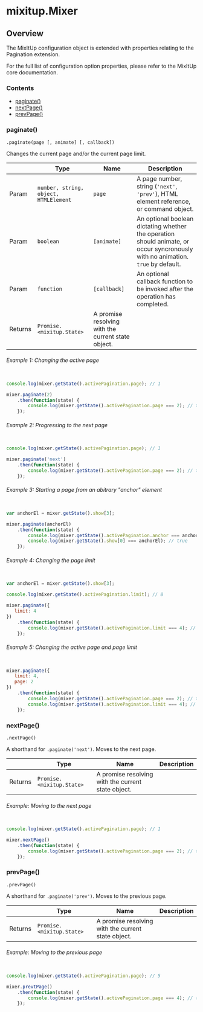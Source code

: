 # mixitup.Mixer

## Overview

The MixItUp configuration object is extended with properties relating to
the Pagination extension.

For the full list of configuration option properties,
please refer to the MixItUp core documentation.

### Contents

- [paginate()](#paginate)
- [nextPage()](#nextPage)
- [prevPage()](#prevPage)


<h3 id="paginate">paginate()</h3>


`.paginate(page [, animate] [, callback])`

Changes the current page and/or the current page limit.

|   |Type | Name | Description
|---|--- | --- | ---
|Param   |`number, string, object, HTMLElement` | `page` | A page number, string (`'next'`, `'prev'`), HTML element reference, or command object.
|Param   |`boolean` | `[animate]` | An optional boolean dictating whether the operation should animate, or occur syncronously with no animation. `true` by default.
|Param   |`function` | `[callback]` | An optional callback function to be invoked after the operation has completed.
|Returns |`Promise.<mixitup.State>` | A promise resolving with the current state object.


###### Example 1: Changing the active page

```js

console.log(mixer.getState().activePagination.page); // 1

mixer.paginate(2)
    .then(function(state) {
        console.log(mixer.getState().activePagination.page === 2); // true
    });
```
###### Example 2: Progressing to the next page

```js

console.log(mixer.getState().activePagination.page); // 1

mixer.paginate('next')
    .then(function(state) {
        console.log(mixer.getState().activePagination.page === 2); // true
    });
```
###### Example 3: Starting a page from an abitrary "anchor" element

```js

var anchorEl = mixer.getState().show[3];

mixer.paginate(anchorEl)
    .then(function(state) {
        console.log(mixer.getState().activePagination.anchor === anchorEl); // true
        console.log(mixer.getState().show[0] === anchorEl); // true
    });
```
###### Example 4: Changing the page limit

```js

var anchorEl = mixer.getState().show[3];

console.log(mixer.getState().activePagination.limit); // 8

mixer.paginate({
   limit: 4
})
    .then(function(state) {
        console.log(mixer.getState().activePagination.limit === 4); // true
    });
```
###### Example 5: Changing the active page and page limit

```js

mixer.paginate({
   limit: 4,
   page: 2
})
    .then(function(state) {
        console.log(mixer.getState().activePagination.page === 2); // true
        console.log(mixer.getState().activePagination.limit === 4); // true
    });
```

<h3 id="nextPage">nextPage()</h3>


`.nextPage()`

A shorthand for `.paginate('next')`. Moves to the next page.

|   |Type | Name | Description
|---|--- | --- | ---
|Returns |`Promise.<mixitup.State>` | A promise resolving with the current state object.


###### Example: Moving to the next page

```js

console.log(mixer.getState().activePagination.page); // 1

mixer.nextPage()
    .then(function(state) {
        console.log(mixer.getState().activePagination.page === 2); // true
    });
```

<h3 id="prevPage">prevPage()</h3>


`.prevPage()`

A shorthand for `.paginate('prev')`. Moves to the previous page.

|   |Type | Name | Description
|---|--- | --- | ---
|Returns |`Promise.<mixitup.State>` | A promise resolving with the current state object.


###### Example: Moving to the previous page

```js

console.log(mixer.getState().activePagination.page); // 5

mixer.prevtPage()
    .then(function(state) {
        console.log(mixer.getState().activePagination.page === 4); // true
    });
```

